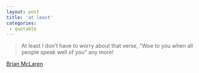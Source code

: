 ```yaml
---
layout: post
title: 'at least'
categories:
 - quotable
---
```


<blockquote>At least I don't have to worry about that verse, "Woe to you when all people speak well of you" any more!</blockquote><a href="http://the-next-wave-ezine.info/issue78/index.cfm?id=1&ref=ARTICLES%5FINTERVIEWS%5F16">Brian McLaren</a>